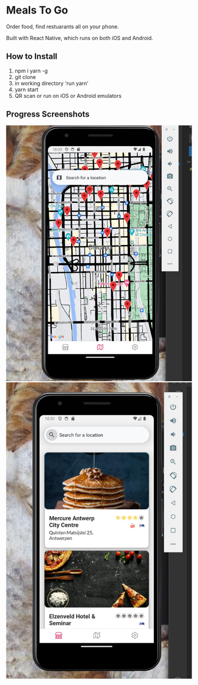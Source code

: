 # Meals To Go

Order food, find restuarants all on your phone.

Built with React Native, which runs on both iOS and Android.


## How to Install
1. npm i yarn -g
2. git clone 
3. in working directory 'run yarn'
4. yarn start
5. QR scan or run on iOS or Android emulators

## Progress Screenshots
![Progress Screenshot 1](https://github.com/aizhuxue007/meals-to-go/blob/main/assets/screenshot1o.jpg)
![Progress Screenshot 2](https://github.com/aizhuxue007/meals-to-go/blob/main/assets/screenshot2o.jpg)
